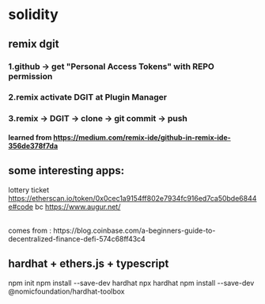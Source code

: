# solidity

## remix dgit 
### 1.github -> get "Personal Access Tokens" with REPO permission
### 2.remix  activate DGIT at Plugin Manager 
### 3.remix -> DGIT -> clone  ->  git commit -> push 

#### learned from https://medium.com/remix-ide/github-in-remix-ide-356de378f7da  

## some interesting apps:  <br/>

lottery ticket   https://etherscan.io/token/0x0cec1a9154ff802e7934fc916ed7ca50bde6844e#code
bc               https://www.augur.net/

<br/>
comes from : https://blog.coinbase.com/a-beginners-guide-to-decentralized-finance-defi-574c68ff43c4 



## hardhat + ethers.js + typescript
npm init
npm install --save-dev hardhat
npx hardhat
npm install --save-dev @nomicfoundation/hardhat-toolbox

